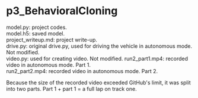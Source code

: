 # p3_BehavioralCloning

model.py: project codes.  
model.h5: saved model.  
project_writeup.md: project write-up.  
drive.py: original drive.py, used for driving the vehicle in autonomous mode. Not modified.  
video.py: used for creating video. Not modified.
run2_part1.mp4: recorded video in autonomous mode. Part 1.  
run2_part2.mp4: recorded video in autonomous mode. Part 2.  

Because the size of the recorded video exceeded GitHub's limit, it was split into two parts. Part 1 + part 1 = a full lap on track one.  
